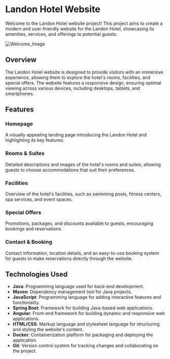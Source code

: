 # Landon Hotel Website

Welcome to the Landon Hotel website project! This project aims to create a modern and user-friendly website for the Landon Hotel, showcasing its amenities, services, and offerings to potential guests.

![Welcome_Image](images/homepage.png)

## Overview
The Landon Hotel website is designed to provide visitors with an immersive experience, allowing them to explore the hotel's rooms, facilities, and special offers. The website features a responsive design, ensuring optimal viewing across various devices, including desktops, tablets, and smartphones.

## Features
### Homepage
A visually appealing landing page introducing the Landon Hotel and highlighting its key features.
### Rooms & Suites
Detailed descriptions and images of the hotel's rooms and suites, allowing guests to choose accommodations that suit their preferences.
### Facilities
Overview of the hotel's facilities, such as swimming pools, fitness centers, spa services, and event spaces.
### Special Offers
Promotions, packages, and discounts available to guests, encouraging bookings and reservations.
### Contact & Booking
Contact information, location details, and an easy-to-use booking system for guests to make reservations directly through the website.

## Technologies Used
- **Java**: Programming language used for back-end development.
- **Maven**: Dependency management tool for Java projects.
- **JavaScript**: Programming language for adding interactive features and functionality.
- **Spring Boot**: Framework for building Java-based web applications.
- **Angular**: Front-end framework for building dynamic and responsive web applications.
- **HTML/CSS**: Markup language and stylesheet language for structuring and styling the website's content.
- **Docker**: Containerization platform for packaging and deploying the application.
- **Git**: Version control system for tracking changes and collaborating on the project.




